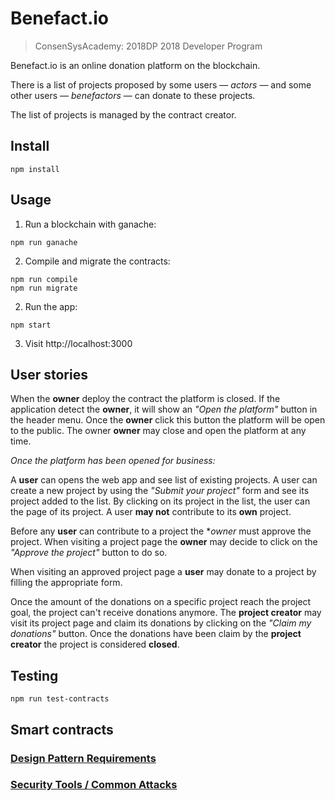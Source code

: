 # Benefact.io

> ConsenSysAcademy: 2018DP 2018 Developer Program

Benefact.io is an online donation platform on the blockchain.

There is a list of projects proposed by some users — *actors* — and some other users — *benefactors* — can donate to these projects.

The list of projects is managed by the contract creator.

## Install
```
npm install
```

## Usage
1. Run a blockchain with ganache:
```
npm run ganache
```

2. Compile and migrate the contracts:
```
npm run compile
npm run migrate
```

2. Run the app:
```
npm start
```

3. Visit http://localhost:3000

## User stories

When the **owner** deploy the contract the platform is closed.
If the application detect the **owner**, it will show an *"Open the platform"* button in the header menu.
Once the **owner** click this button the platform will be open to the public.
The owner **owner** may close and open the platform at any time.

*Once the platform has been opened for business:*

A **user** can opens the web app and see list of existing projects.
A user can create a new project by using the *"Submit your project"* form and see its project added to the list.
By clicking on its project in the list, the user can the page of its project.
A user **may not** contribute to its **own** project.

Before any **user** can contribute to a project the **owner* must approve the project.
When visiting a project page the **owner** may decide to click on the *"Approve the project"* button to do so.

When visiting an approved project page a **user** may donate to a project by filling the appropriate form.

Once the amount of the donations on a specific project reach the project goal, the project can't receive donations anymore.
The **project creator** may visit its project page and claim its donations by clicking on the *"Claim my donations"* button.
Once the donations have been claim by the **project creator** the project is considered **closed**.

## Testing

```
npm run test-contracts
```

## Smart contracts

### [Design Pattern Requirements](design_pattern_decisions.md)

### [Security Tools / Common Attacks](avoiding_common_attacks.md)
